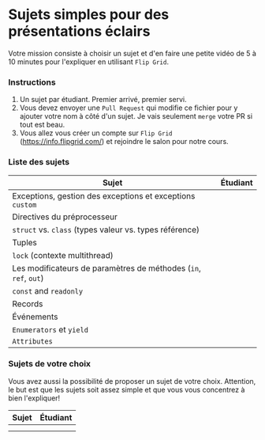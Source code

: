 # Sujets simples pour des présentations éclairs

Votre mission consiste à choisir un sujet et d'en faire une petite vidéo de 5 à 10 minutes pour l'expliquer en utilisant `Flip Grid`. 

### Instructions

1. Un sujet par étudiant. Premier arrivé, premier servi. 
2. Vous devez envoyer une `Pull Request` qui modifie ce fichier pour y ajouter votre nom à côté d'un sujet. Je vais seulement `merge` votre PR si tout est beau.
3. Vous allez vous créer un compte sur `Flip Grid` (https://info.flipgrid.com/) et rejoindre le salon pour notre cours.




### Liste des sujets

| Sujet                                                            | Étudiant |
| ---------------------------------------------------------------- | -------- |
| Exceptions, gestion des exceptions et exceptions `custom`        |          |
| Directives du préprocesseur                                      |          |
| `struct` vs. `class` (types valeur vs. types référence)          |          |
| Tuples                                                           |          |
| `lock` (contexte multithread)                                    |          |
| Les modificateurs de paramètres de méthodes (`in`, `ref`, `out`) |          |
| `const` and `readonly`                                           |          |
| Records                                                          |          |
| Événements                                                       |          |
| `Enumerators` et `yield`                                         |          |
| `Attributes`                                                     |          |


### Sujets de votre choix

Vous avez aussi la possibilité de proposer un sujet de votre choix. Attention, le but est que les sujets soit assez simple et que vous vous concentrez à bien l'expliquer!

| Sujet                                                            | Étudiant |
| ---------------------------------------------------------------- | -------- |
|                                                                  |          |
|                                                                  |          |


